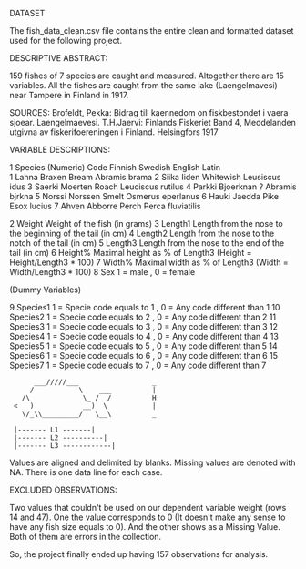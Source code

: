 DATASET

The fish_data_clean.csv file contains the entire clean and formatted dataset used for the following project. 

DESCRIPTIVE ABSTRACT:

159 fishes of 7 species are caught and measured. Altogether there are
15 variables.  All the fishes are caught from the same lake
(Laengelmavesi) near Tampere in Finland in 1917.

SOURCES:
Brofeldt, Pekka: Bidrag till kaennedom on fiskbestondet i vaera
        sjoear. Laengelmaevesi. T.H.Jaervi: Finlands Fiskeriet  Band 4,
        Meddelanden utgivna av fiskerifoereningen i Finland.
        Helsingfors 1917

VARIABLE DESCRIPTIONS:

1  Species   (Numeric)
        Code Finnish  Swedish    English        Latin      
         1   Lahna    Braxen     Bream          Abramis brama
         2   Siika    Iiden      Whitewish      Leusiscus idus
         3   Saerki   Moerten    Roach          Leuciscus rutilus
         4   Parkki   Bjoerknan  ?              Abramis bjrkna
         5   Norssi   Norssen    Smelt          Osmerus eperlanus
         6   Hauki    Jaedda     Pike           Esox lucius
         7   Ahven    Abborre    Perch          Perca fluviatilis

2  Weight      Weight of the fish (in grams)
3  Length1     Length from the nose to the beginning of the tail (in cm)
4  Length2     Length from the nose to the notch of the tail (in cm)
5  Length3     Length from the nose to the end of the tail (in cm)
6  Height%     Maximal height as % of Length3 (Height =  Height/Length3 * 100)
7  Width%      Maximal width as % of Length3 (Width  =  Width/Length3 * 100)
8  Sex         1 = male , 0 = female

(Dummy Variables)

9  Species1    1 = Specie code equals to 1 ,  0 = Any code different than 1
10  Species2    1 = Specie code equals to 2 ,  0 = Any code different than 2
11  Species3    1 = Specie code equals to 3 ,  0 = Any code different than 3
12  Species4    1 = Specie code equals to 4 ,  0 = Any code different than 4
13  Species5    1 = Specie code equals to 5 ,  0 = Any code different than 5
14  Species6    1 = Specie code equals to 6 ,  0 = Any code different than 6
15  Species7    1 = Specie code equals to 7 ,  0 = Any code different than 7


          ___/////___                  _
         /           \    ___          |
       /\             \_ /  /          H
     <   )            __)  \           |
       \/_\\_________/   \__\          _

     |------- L1 -------|
     |------- L2 ----------|
     |------- L3 ------------|


Values are aligned and delimited by blanks.
Missing values are denoted with NA.
There is one data line for each case.

EXCLUDED OBSERVATIONS:

Two values that couldn't be used on our dependent variable weight (rows 14 and 47). 
One the value corresponds to 0 (It doesn't make any sense to have any fish size equals to 0). 
And the other shows as a Missing Value. Both of them are errors in the collection.

So, the project finally ended up having 157 observations for analysis.

